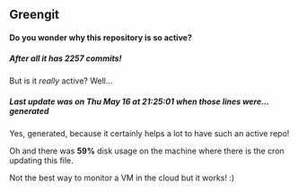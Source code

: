 ## Greengit

#### Do you wonder why this repository is so active?

##### After all it has 2257 commits!

But is it *really* active? Well...

##### Last update was on Thu May 16 at 21:25:01 when those lines were... generated

Yes, generated, because it certainly helps a lot to have such an active repo!

Oh and there was **59%** disk usage on the machine
where there is the cron updating this file.

Not the best way to monitor a VM in the cloud but it works! :)
